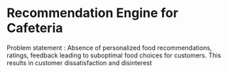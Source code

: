 # Recommendation Engine for Cafeteria

Problem statement : Absence of personalized food recommendations, ratings, feedback leading to suboptimal food 
choices for customers. This results in customer dissatisfaction and disinterest
